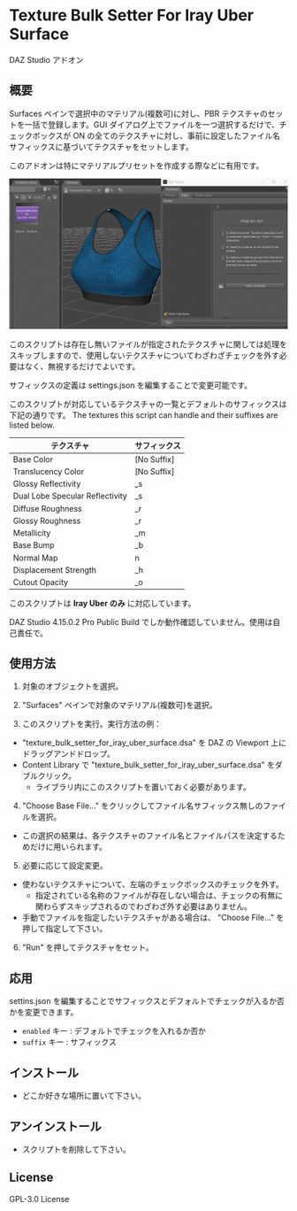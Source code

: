 # Texture Bulk Setter For Iray Uber Surface
DAZ Studio アドオン

## 概要
Surfaces ペインで選択中のマテリアル(複数可)に対し、PBR テクスチャのセットを一括で登録します。GUI ダイアログ上でファイルを一つ選択するだけで、チェックボックスが ON の全てのテクスチャに対し、事前に設定したファイル名サフィックスに基づいてテクスチャをセットします。

このアドオンは特にマテリアルプリセットを作成する際などに有用です。

![screen1](screen1.gif 'screen1')

このスクリプトは存在し無いファイルが指定されたテクスチャに関しては処理をスキップしますので、使用しないテクスチャについてわざわざチェックを外す必要はなく、無視するだけでよいです。

サフィックスの定義は settings.json を編集することで変更可能です。

このスクリプトが対応しているテクスチャの一覧とデフォルトのサフィックスは下記の通りです。
The textures this script can handle and their suffixes are listed below.

| テクスチャ | サフィックス |
| ------- | ------ |
| Base Color | [No Suffix] |
| Translucency Color | [No Suffix] |
| Glossy Reflectivity | _s |
| Dual Lobe Specular Reflectivity | _s |
| Diffuse Roughness | _r |
| Glossy Roughness | _r |
| Metallicity | _m |
| Base Bump | _b |
| Normal Map | n |
| Displacement Strength | _h |
| Cutout Opacity | _o |

このスクリプトは **Iray Uber のみ** に対応しています。

DAZ Studio 4.15.0.2 Pro Public Build でしか動作確認していません。使用は自己責任で。

## 使用方法
1. 対象のオブジェクトを選択。

2. "Surfaces" ペインで対象のマテリアル(複数可)を選択。

3. このスクリプトを実行。実行方法の例：
  * "texture_bulk_setter_for_iray_uber_surface.dsa" を DAZ の Viewport 上にドラッグアンドドロップ。
  * Content Library で "texture_bulk_setter_for_iray_uber_surface.dsa" をダブルクリック。
    - ライブラリ内にこのスクリプトを置いておく必要があります。

4. "Choose Base File..." をクリックしてファイル名サフィックス無しのファイルを選択。
  * この選択の結果は、各テクスチャのファイル名とファイルパスを決定するためだけに用いられます。

5. 必要に応じて設定変更。
  * 使わないテクスチャについて、左端のチェックボックスのチェックを外す。
    - 指定されている名称のファイルが存在しない場合は、チェックの有無に関わらずスキップされるのでわざわざ外す必要はありません。
  * 手動でファイルを指定したいテクスチャがある場合は、 "Choose File..." を押して指定して下さい。

6. "Run" を押してテクスチャをセット。

## 応用
settins.json を編集することでサフィックスとデフォルトでチェックが入るか否かを変更できます。

* `enabled` キー : デフォルトでチェックを入れるか否か
* `suffix` キー : サフィックス

## インストール
* どこか好きな場所に置いて下さい。

## アンインストール
* スクリプトを削除して下さい。

## License
GPL-3.0 License 
